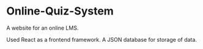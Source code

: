 # Online-Quiz-System
A website for an online LMS.

Used React as a frontend framework. A JSON database for storage of data.
